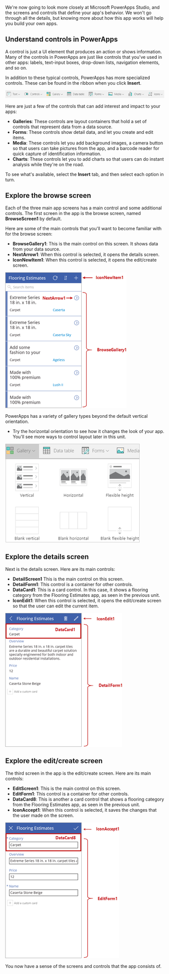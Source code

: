 We're now going to look more closely at Microsoft PowerApps Studio, and the screens and controls that define your app's behavior. We won't go through all the details, but knowing more about how this app works will help you build your own apps. 

## Understand controls in PowerApps
A control is just a UI element that produces an action or shows information. Many of the controls in PowerApps are just like controls that you've used in other apps: labels, text-input boxes, drop-down lists, navigation elements, and so on.

In addition to these typical controls, PowerApps has more specialized controls. These can be found in the ribbon when you click **Insert**.

![Insert ribbon for PowerApps Studio](../media/powerapps-ribbon-controls.png)

Here are just a few of the controls that can add interest and impact to your apps:

- **Galleries**: These controls are layout containers that hold a set of controls that represent data from a data source.
- **Forms**: These controls show detail data, and let you create and edit items. 
- **Media**: These controls let you add background images, a camera button so that users can take pictures from the app, and a barcode reader for quick capture of identification information. 
- **Charts**: These controls let you to add charts so that users can do instant analysis while they're on the road.

To see what's available, select the **Insert** tab, and then select each option in turn.

## Explore the browse screen

Each of the three main app screens has a main control and some additional controls. The first screen in the app is the browse screen, named **BrowseScreen1** by default. 

Here are some of the main controls that you'll want to become familiar with for the browse screen:

- **BrowseGallery1**: This is the main control on this screen. It shows data from your data source.
- **NextArrow1**: When this control is selected, it opens the details screen. 
- **IconNewItem1**: When this control is selected, it opens the edit/create screen.

![Browse screen with controls](../media/powerapps-browse-screen.png)

PowerApps has a variety of gallery types beyond the default vertical orientation. 

- Try the horizontal orientation to see how it changes the look of your app. You'll see more ways to control layout later in this unit.

![PowerApps gallery options](../media/powerapps-galleries.png)

## Explore the details screen
Next is the details screen. Here are its main controls:

- **DetailScreen1** This is the main control on this screen.
- **DetailForm1**: This control is a container for other controls.
- **DataCard1**: This is a card control. In this case, it shows a flooring category from the Flooring Estimates app, as seen in the previous unit. 
- **IconEdit1**: When this control is selected, it opens the edit/create screen so that the user can edit the current item.

![Details screen with controls](../media/powerapps-details-screen.png)

## Explore the edit/create screen
The third screen in the app is the edit/create screen. Here are its main controls:

- **EditScreen1**: This is the main control on this screen.
- **EditForm1**: This control is a container for other controls.
- **DataCard8**: This is another a card control that shows a flooring category from the Flooring Estimates app, as seen in the previous unit.
- **IconAccept1**: When this control is selected, it saves the changes that the user made on the screen.

![Edit/create screen with controls](../media/powerapps-edit-screen.png)

You now have a sense of the screens and controls that the app consists of. 